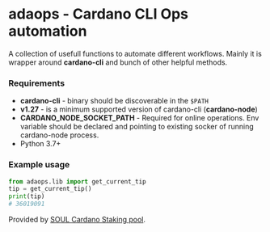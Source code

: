 # adaops - Cardano CLI Ops automation

A collection of usefull functions to automate different workflows.
Mainly it is wrapper around **cardano-cli** and bunch of other helpful methods.

### Requirements
- **cardano-cli** - binary should be discoverable in the `$PATH`
- **v1.27** - is a minimum supported version of cardano-cli (__cardano-node__)
- **CARDANO_NODE_SOCKET_PATH** - Required for online operations. Env variable should be declared and pointing to existing socker of running cardano-node process.
- Python 3.7+

### Example usage
```py
from adaops.lib import get_current_tip
tip = get_current_tip()
print(tip)
# 36019091
```

Provided by [SOUL Cardano Staking pool](https://pooltool.io/pool/3866bed6c94a75ab0290bc86d83467c6557cf2275e8d49b3d727c78c).
